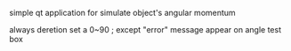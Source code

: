 simple qt application for simulate object's angular momentum 

always deretion set a 0~90
  ; except "error" message appear on angle test box
